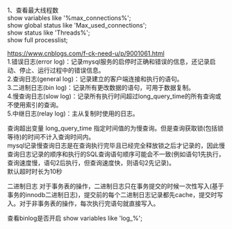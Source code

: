 1、查看最大线程数  
show variables like '%max_connections%';  
show global status like 'Max_used_connections';  
show status like 'Threads%';  
show full processlist;  


https://www.cnblogs.com/f-ck-need-u/p/9001061.html  
1.错误日志(error log)：记录mysql服务的启停时正确和错误的信息，还记录启动、停止、运行过程中的错误信息。  
2.查询日志(general log)：记录建立的客户端连接和执行的语句。  
3.二进制日志(bin log)：记录所有更改数据的语句，可用于数据复制。  
4.慢查询日志(slow log)：记录所有执行时间超过long_query_time的所有查询或不使用索引的查询。  
5.中继日志(relay log)：主从复制时使用的日志。  


查询超出变量 long_query_time 指定时间值的为慢查询。但是查询获取锁(包括锁等待)的时间不计入查询时间内。  
mysql记录慢查询日志是在查询执行完毕且已经完全释放锁之后才记录的，因此慢查询日志记录的顺序和执行的SQL查询语句顺序可能会不一致(例如语句1先执行，查询速度慢，语句2后执行，但查询速度快，则语句2先记录)。  
默认超时时长为10秒

二进制日志
对于事务表的操作，二进制日志只在事务提交的时候一次性写入(基于事务的innodb二进制日志)，提交前的每个二进制日志记录都先cache，提交时写入。对于非事务表的操作，每次执行完语句就直接写入。

查看binlog是否开启
show variables like 'log_%'; 